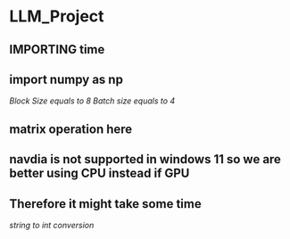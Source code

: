 # LLM_Project
<!-- # Importing torch -->
<!-- checking randint with torch.randint -->

<!-- Tensor with torch.tensor -->
<!-- Getting the matrix of zeros of 2 rows and 3 columns -->

<!--making matrix of zeros with torch.zeros(2,3) -->

<!--making matrix of ones with torch.ones -->

<!--using arange with torch.arange(5) -->

<!-- linspace with torch.linspace -->
<!-- logspace with torch.logspace -->

<!-- eye with torch.eye(5) -->

<!-- a with torch.empty((2, 3), dtype=torch.int64) -->

## IMPORTING time
## import numpy as np

<!-- print("CUDA Available:", torch.cuda.is_available()) -->
<!-- print("Torch Version:", torch.__version__) -->
<!-- print("Device Name:", torch.cuda.get_device_name(0) if torch.cuda.is_available() else "No GPU") -->

*Block Size equals to 8*
*Batch size equals to 4*

<!-- start_time=time.time() -->

## matrix operation here

<!-- zeros=torch.zeros(1,1) -->
<!-- end_time=time.time() -->

## navdia is not supported in windows 11 so we are better using CPU instead if GPU
## Therefore it might take some time

<!-- elapsed_time=end_time-start_time -->
<!-- print(f"{elapsed_time:.8f}") -->

<!-- with open('wizardLLM.txt','r',encoding='utf-8') as f: -->
<!-- for reading the file -->
<!-- text=f.read() -->

<!--  NOW for printing the 1st 200 texts -->
<!-- print(text[:200]) -->

<!-- now making a sorted array set for the characters -->
<!-- chars=sorted(set(text)) -->

<!-- print(chars) -->
<!-- printing the length of chars -->
<!-- print(len(chars)) -->

*string to int conversion*






